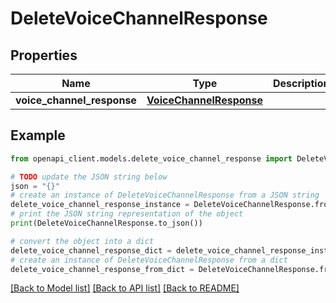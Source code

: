# DeleteVoiceChannelResponse


## Properties

Name | Type | Description | Notes
------------ | ------------- | ------------- | -------------
**voice_channel_response** | [**VoiceChannelResponse**](VoiceChannelResponse.md) |  | 

## Example

```python
from openapi_client.models.delete_voice_channel_response import DeleteVoiceChannelResponse

# TODO update the JSON string below
json = "{}"
# create an instance of DeleteVoiceChannelResponse from a JSON string
delete_voice_channel_response_instance = DeleteVoiceChannelResponse.from_json(json)
# print the JSON string representation of the object
print(DeleteVoiceChannelResponse.to_json())

# convert the object into a dict
delete_voice_channel_response_dict = delete_voice_channel_response_instance.to_dict()
# create an instance of DeleteVoiceChannelResponse from a dict
delete_voice_channel_response_from_dict = DeleteVoiceChannelResponse.from_dict(delete_voice_channel_response_dict)
```
[[Back to Model list]](../README.md#documentation-for-models) [[Back to API list]](../README.md#documentation-for-api-endpoints) [[Back to README]](../README.md)


